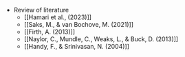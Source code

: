 - Review of literature
	- [[Hamari et al., (2023)]]
	- [[Saks, M., & van Bochove, M. (2021)]]
	- [[Firth, A. (2013)]]
	- [[Naylor, C., Mundle, C., Weaks, L., & Buck, D. (2013)]]
	- [[Handy, F., & Srinivasan, N. (2004)]]
